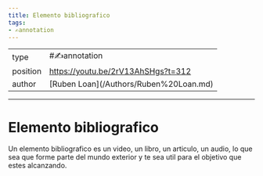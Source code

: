 ```yaml
---
title: Elemento bibliografico
tags:
- ✍️annotation
---
```



<table>
<tr>
<td> type </td>
<td> #✍️annotation </td>
</tr>
<tr>
<td> position </td>
<td> <a href="https://youtu.be/2rV13AhSHgs?t=312">https://youtu.be/2rV13AhSHgs?t=312</a> </td>
</tr>
<tr>
<td> author </td>
<td> [Ruben Loan](/Authors/Ruben%20Loan.md) </td>
</tr>
</table>


---

# Elemento bibliografico

Un elemento bibliografico es un video, un libro, un articulo, un audio, lo que sea que forme parte del mundo exterior y te sea util para el objetivo que estes alcanzando.
